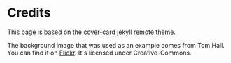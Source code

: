 # Credits
This page is based on the [cover-card jekyll remote theme](https://github.com/epidrome/cover-card/).

The background image that was used as an example comes from Tom Hall.
You can find it on [Flickr](https://flic.kr/p/pqEPBb).
It's licensed under Creative-Commons.
